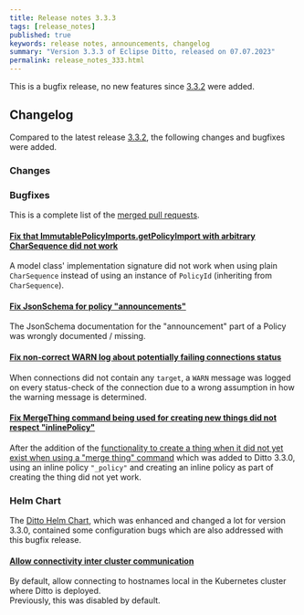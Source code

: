 ```yaml
---
title: Release notes 3.3.3
tags: [release_notes]
published: true
keywords: release notes, announcements, changelog
summary: "Version 3.3.3 of Eclipse Ditto, released on 07.07.2023"
permalink: release_notes_333.html
---
```


This is a bugfix release, no new features since [3.3.2](release_notes_332.html) were added.

## Changelog

Compared to the latest release [3.3.2](release_notes_332.html), the following changes and bugfixes were added.

### Changes


### Bugfixes

This is a complete list of the
[merged pull requests](https://github.com/eclipse-ditto/ditto/pulls?q=is%3Apr+milestone%3A3.3.3).

#### [Fix that ImmutablePolicyImports.getPolicyImport with arbitrary CharSequence did not work](https://github.com/eclipse-ditto/ditto/pull/1674)

A model class' implementation signature did not work when using plain `CharSequence` instead of using an
instance of `PolicyId` (inheriting from `CharSequence`).

#### [Fix JsonSchema for policy "announcements"](https://github.com/eclipse-ditto/ditto/pull/1675)

The JsonSchema documentation for the "announcement" part of a Policy was wrongly documented / missing.

#### [Fix non-correct WARN log about potentially failing connections status](https://github.com/eclipse-ditto/ditto/pull/1678)

When connections did not contain any `target`, a `WARN` message was logged on every status-check of the
connection due to a wrong assumption in how the warning message is determined.

#### [Fix MergeThing command being used for creating new things did not respect "inlinePolicy"](https://github.com/eclipse-ditto/ditto/pull/1680)

After the addition of the [functionality to create a thing when it did not yet exist when using a "merge thing" command](https://github.com/eclipse-ditto/ditto/issues/1614)
which was added to Ditto 3.3.0, using an inline policy `"_policy"` and creating an inline policy as part of creating the
thing did not yet work.

### Helm Chart

The [Ditto Helm Chart](https://github.com/eclipse-ditto/ditto/tree/master/deployment/helm), which was enhanced and changed 
a lot for version 3.3.0, contained some configuration bugs which are also addressed with this bugfix release.

#### [Allow connectivity inter cluster communication](https://github.com/eclipse-ditto/ditto/pull/1676)

By default, allow connecting to hostnames local in the Kubernetes cluster where Ditto is deployed.  
Previously, this was disabled by default.
